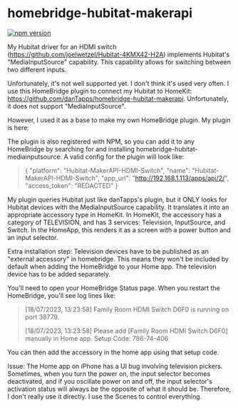 # homebridge-hubitat-makerapi

[![npm version](https://badge.fury.io/js/homebridge-hubitat-mediainputsource.svg)](https://badge.fury.io/js/homebridge-hubitat-mediainputsource)

My Hubitat driver for an HDMI switch (https://github.com/joelwetzel/Hubitat-4KMX42-H2A) implements Hubitat's "MediaInputSource" capability.  This capability allows for switching between two different inputs.

Unfortunately, it's not well supported yet.  I don't think it's used very often.  I use this HomeBridge plugin to connect my Hubitat to HomeKit:  https://github.com/danTapps/homebridge-hubitat-makerapi.  Unfortunately, it does not support "MediaInputSource".

However, I used it as a base to make my own HomeBridge plugin.  My plugin is here: 

The plugin is also registered with NPM, so you can add it to any HomeBridge by searching for and installing homebridge-hubitat-mediainputsource.  A valid config for the plugin will look like:

> {
>     "platform": "Hubitat-MakerAPI-HDMI-Switch",
>     "name": "Hubitat-MakerAPI-HDMI-Switch",
>     "app_url": "http://192.168.1.113/apps/api/2/",
>     "access_token": "REDACTED"
> }

My plugin queries Hubitat just like danTapps's plugin, but it ONLY looks for Hubitat devices with the MediaInputSource capability. It translates it into an appropriate accessory type in HomeKit.  In HomeKit, the accessory has a category of TELEVISION, and has 3 services:  Television, InputSource, and Switch.  In the HomeApp, this renders it as a screen with a power button and an input selector.

Extra installation step:  Television devices have to be published as an "external accessory" in homebridge.  This means they won't be included by default when adding the HomeBridge to your Home app.  The television device has to be added separately.

You'll need to open your HomeBridge Status page.  When you restart the HomeBridge, you'll see log lines like:
>[18/07/2023, 13:23:58] Family Room HDMI Switch D6F0 is running on port 38779.
>
>[18/07/2023, 13:23:58] Please add [Family Room HDMI Switch D6F0] manually in Home app. Setup Code: 786-74-406

You can then add the accessory in the home app using that setup code.

Issue:  The Home app on iPhone has a UI bug involving television pickers.  Sometimes, when you turn the power on, the input selector becomes deactivated, and if you oscillate power on and off, the input selector's activation status will always be the opposite of what it should be.  Therefore, I don't really use it directly.  I use the Scenes to control everything.




